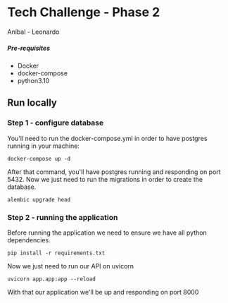 # Tech Challenge - Phase 2

Aníbal - Leonardo

##### Pre-requisites
* Docker
* docker-compose
* python3.10

## Run locally

### Step 1 - configure database
You'll need to run the docker-compose.yml in order to have postgres running in your machine:

```shell
docker-compose up -d
```

After that command, you'll have postgres running and responding on port 5432.
Now we just need to run the migrations in order to create the database.

```shell
alembic upgrade head
```

### Step 2 - running the application
Before running the application we need to ensure we have all python dependencies.

```shell
pip install -r requirements.txt
```

Now we just need to run our API on uvicorn

```shell
uvicorn app.app:app --reload 
```

With that our application we'll be up and responding on port 8000